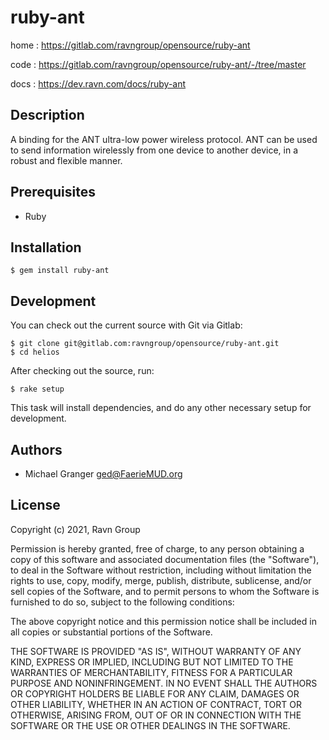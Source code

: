 # ruby-ant

home
: https://gitlab.com/ravngroup/opensource/ruby-ant

code
: https://gitlab.com/ravngroup/opensource/ruby-ant/-/tree/master

docs
: https://dev.ravn.com/docs/ruby-ant


## Description

A binding for the ANT ultra-low power wireless protocol. ANT can be used to
send information wirelessly from one device to another device, in a robust and
flexible manner.


## Prerequisites

* Ruby


## Installation

    $ gem install ruby-ant


## Development

You can check out the current source with Git via Gitlab:

    $ git clone git@gitlab.com:ravngroup/opensource/ruby-ant.git
    $ cd helios

After checking out the source, run:

    $ rake setup

This task will install dependencies, and do any other necessary setup for development.


## Authors

- Michael Granger <ged@FaerieMUD.org>


## License

Copyright (c) 2021, Ravn Group

Permission is hereby granted, free of charge, to any person obtaining
a copy of this software and associated documentation files (the
"Software"), to deal in the Software without restriction, including
without limitation the rights to use, copy, modify, merge, publish,
distribute, sublicense, and/or sell copies of the Software, and to
permit persons to whom the Software is furnished to do so, subject to
the following conditions:

The above copyright notice and this permission notice shall be
included in all copies or substantial portions of the Software.

THE SOFTWARE IS PROVIDED "AS IS", WITHOUT WARRANTY OF ANY KIND,
EXPRESS OR IMPLIED, INCLUDING BUT NOT LIMITED TO THE WARRANTIES OF
MERCHANTABILITY, FITNESS FOR A PARTICULAR PURPOSE AND
NONINFRINGEMENT. IN NO EVENT SHALL THE AUTHORS OR COPYRIGHT HOLDERS BE
LIABLE FOR ANY CLAIM, DAMAGES OR OTHER LIABILITY, WHETHER IN AN ACTION
OF CONTRACT, TORT OR OTHERWISE, ARISING FROM, OUT OF OR IN CONNECTION
WITH THE SOFTWARE OR THE USE OR OTHER DEALINGS IN THE SOFTWARE.
